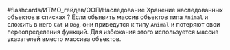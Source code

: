 #flashcards/ИТМО_гейдев/ООП/Наследование
Хранение наследованных объектов в списках
?
Если объявить массив объектов типа `Animal` и сложить в него `Cat` и `Dog`, они приведутся к типу `Animal` и потеряют свои переопределения функций. Для избежания этого используется массив указателей вместо массива объектов.

